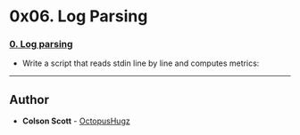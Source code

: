 # 0x06. Log Parsing


### [0. Log parsing](./0-stats.py)
* Write a script that reads stdin line by line and computes metrics:

---

## Author
* **Colson Scott** - [OctopusHugz](https://github.com/OctopusHugz)
